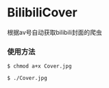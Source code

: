 # BilibiliCover
根据av号自动获取bilibili封面的爬虫

### 使用方法

```
$ chmod a+x Cover.jpg
```
```
$ ./Cover.jpg
```
